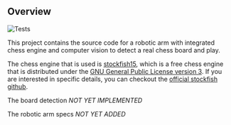 ## Overview
![Tests](https://github.com/R-e-d-a-X/robotic-arm-for-chess/actions/workflows/tests.yml/badge.svg)

This project contains the source code for a robotic arm with integrated chess engine and computer vision to detect a real chess board and play. 

The chess engine that is used is [stockfish15](https://stockfishchess.org), which is a free chess engine that is distributed under the [GNU General Public License version 3](https://github.com/R-e-d-a-X/robotic-arm-for-chess/blob/master/LICENSE). If you are interested in specific details, you can checkout the [official stockfish github](https://github.com/official-stockfish/Stockfish).

The board detection *NOT YET IMPLEMENTED*

The robotic arm specs *NOT YET ADDED*


